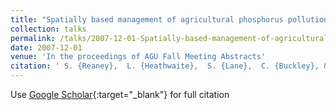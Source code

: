 ```yaml
---
title: "Spatially based management of agricultural phosphorus pollution from diffuse sources: the SCIMAP risk based approach"
collection: talks
permalink: /talks/2007-12-01-Spatially-based-management-of-agricultural-phosphorus-pollution-from-diffuse-sources-the-SCIMAP-risk-based-approach
date: 2007-12-01
venue: 'In the proceedings of AGU Fall Meeting Abstracts'
citation: ' S. {Reaney},  L. {Heathwaite},  S. {Lane},  C. {Buckley}, &quot;Spatially based management of agricultural phosphorus pollution from diffuse sources: the SCIMAP risk based approach.&quot; In the proceedings of AGU Fall Meeting Abstracts, 2007.'
---
```

Use [Google Scholar](https://scholar.google.com/scholar?q=Spatially+based+management+of+agricultural+phosphorus+pollution+from+diffuse+sources:+the+SCIMAP+risk+based+approach){:target="_blank"} for full citation